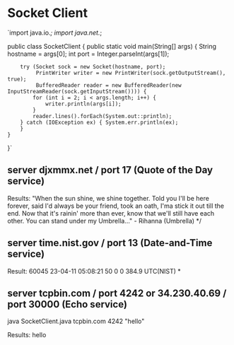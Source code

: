 # Socket Client

`import java.io.*;
import java.net.*;

public class SocketClient {
    public static void main(String[] args) {
        String hostname = args[0];
        int port = Integer.parseInt(args[1]);
	

        try (Socket sock = new Socket(hostname, port);
             PrintWriter writer = new PrintWriter(sock.getOutputStream(), true);
             BufferedReader reader = new BufferedReader(new InputStreamReader(sock.getInputStream()))) {
            for (int i = 2; i < args.length; i++) {
                writer.println(args[i]);
            }
            reader.lines().forEach(System.out::println);
        } catch (IOException ex) { System.err.println(ex);
        }
    }
}`

## server djxmmx.net / port 17 (Quote of the Day service)

Results: "When the sun shine, we shine together.
 Told you I'll be here forever, said I'd always be your friend, took an oath, I'ma stick it out till the end.
 Now that it's rainin' more than ever, know that we'll still have each other.
 You can stand under my Umbrella..."
	 - Rihanna (Umbrella) */

## server time.nist.gov / port 13 (Date-and-Time service)

Result: 60045 23-04-11 05:08:21 50 0 0 384.9 UTC(NIST) * 

## server tcpbin.com / port 4242 or 34.230.40.69 / port 30000 (Echo service)

java SocketClient.java tcpbin.com 4242 "hello"

Results: hello


